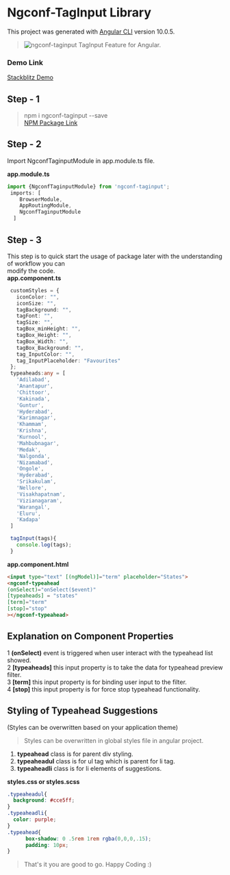 # Ngconf-TagInput Library

This project was generated with [Angular CLI](https://github.com/angular/angular-cli) version 10.0.5.

> ![ngconf-taginput](https://img.icons8.com/office/48/000000/tags.png "Tag Feature") TagInput Feature for Angular.  


### Demo Link   
[Stackblitz Demo](https://stackblitz.com/edit/ngconf-taginput "ngconf-taginput Demo") 

## Step - 1

> npm i ngconf-taginput --save  
[NPM Package Link](https://www.npmjs.com/package/ngconf-taginput "ngconf-taginput")  

## Step - 2  
Import NgconfTaginputModule in app.module.ts file.  

**app.module.ts**
```typescript
import {NgconfTaginputModule} from 'ngconf-taginput';
 imports: [
    BrowserModule,
    AppRoutingModule,
    NgconfTaginputModule
  ]
```

## Step - 3
This step is to quick start the usage of package later with the understanding of workflow you can  
modify the code.  
**app.component.ts**
 ```typescript
  customStyles = {
    iconColor: "",
    iconSize: "",
    tagBackground: "",
    tagFont: "",
    tagSize: "",
    tagBox_minHeight: "",
    tagBox_Height: "",
    tagBox_Width: "",
    tagBox_Background: "",
    tag_InputColor: "",
    tag_InputPlaceholder: "Favourites"
  };
  typeaheads:any = [
    'Adilabad',
    'Anantapur',
    'Chittoor',
    'Kakinada',
    'Guntur',
    'Hyderabad',
    'Karimnagar',
    'Khammam',
    'Krishna',
    'Kurnool',
    'Mahbubnagar',
    'Medak',
    'Nalgonda',
    'Nizamabad',
    'Ongole',
    'Hyderabad',
    'Srikakulam',
    'Nellore',
    'Visakhapatnam',
    'Vizianagaram',
    'Warangal',
    'Eluru',
    'Kadapa'
  ]

  tagInput(tags){
    console.log(tags);
  }
```
**app.component.html**
```html
<input type="text" [(ngModel)]="term" placeholder="States">
<ngconf-typeahead
(onSelect)="onSelect($event)" 
[typeaheads] = "states" 
[term]="term"
[stop]="stop"
></ngconf-typeahead>
```

## Explanation on Component Properties  
1 **(onSelect)** event is triggered when user interact with the typeahead list showed.  
2 **[typeaheads]** this input property is to take the data for typeahead preview filter.  
3 **[term]** this input property is for binding user input to the filter.  
4 **[stop]** this input property is for force stop typeahead functionality.  

## Styling of Typeahead Suggestions  
(Styles can be overwritten based on your application theme)   
> Styles can be overwritten in global styles file in angular project.  
1. **typeahead** class is for parent div styling.  
2. **typeaheadul** class is for ul tag which is parent for li tag.
3. **typeaheadli** class is for li elements of suggestions.  

**styles.css or styles.scss**
```css
.typeaheadul{
  background: #cce5ff;
}
.typeaheadli{
  color: purple;
}
.typeahead{
      box-shadow: 0 .5rem 1rem rgba(0,0,0,.15);
      padding: 10px;
}
```
> That's it you are good to go. Happy Coding :)
